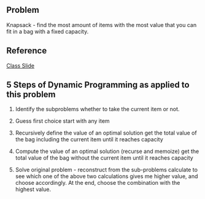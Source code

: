 ## Problem
Knapsack - find the most amount of items with the most value that you can fit in a bag with a fixed capacity.

## Reference
[Class Slide](https://docs.google.com/presentation/d/1QoK6PMX0eiJ6XEQsKa5ZkU-_EJHZ-uG1Pc6attOBkAQ/edit#slide=id.g5e24cbf5a7_0_189)

## 5 Steps of Dynamic Programming as applied to this problem
1. Identify the subproblems
whether to take the current item or not.

2. Guess first choice
start with any item

3. Recursively define the value of an optimal solution
get the total value of the bag including the current item until it reaches capacity

4. Compute the value of an optimal solution (recurse and memoize)
get the total value of the bag without the current item until it reaches capacity

5. Solve original problem - reconstruct from the sub-problems
calculate to see which one of the above two calculations gives me higher value, and choose accordingly. At the end, choose the combination with the highest value.